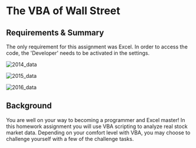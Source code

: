# The VBA of Wall Street

## Requirements & Summary
The only requirement for this assignment was Excel. In order to access the code, the 'Developer' needs to be activated in the settings.


![2014_data](https://user-images.githubusercontent.com/74940976/118373221-8eb01f80-b56a-11eb-93af-69b5409c795e.PNG)

![2015_data](https://user-images.githubusercontent.com/74940976/118373229-97085a80-b56a-11eb-8a9a-410710943f91.PNG)

![2016_data](https://user-images.githubusercontent.com/74940976/118373236-9a034b00-b56a-11eb-8197-e79cb4fc2834.PNG)


## Background
You are well on your way to becoming a programmer and Excel master! In this homework assignment you will use VBA scripting to analyze real stock market data. Depending on your comfort level with VBA, you may choose to challenge yourself with a few of the challenge tasks.
